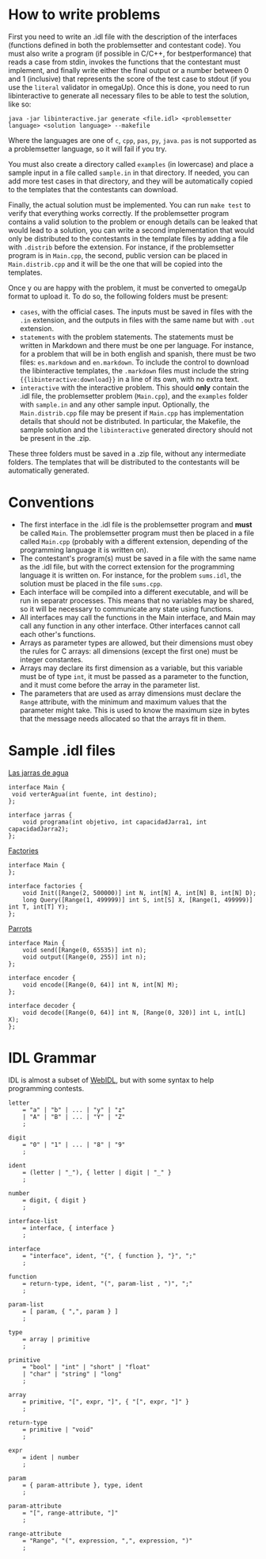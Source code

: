 # How to write problems

First you need to write an .idl file with the description of the interfaces
(functions defined in both the problemsetter and contestant code). You must
also write a program (if possible in C/C++, for bestperformance) that reads a
case from stdin, invokes the functions that the contestant must implement, and
finally write either the final output or a number between 0 and 1 (inclusive)
that represents the score of the test case to stdout (if you use the `literal`
validator in omegaUp). Once this is done, you need to run libinteractive to
generate all necessary files to be able to test the solution, like so:

    java -jar libinteractive.jar generate <file.idl> <problemsetter language> <solution language> --makefile

Where the languages are one of `c`, `cpp`, `pas`, `py`, `java`. `pas` is not
supported as a problemsetter language, so it will fail if you try.

You must also create a directory called `examples` (in lowercase) and place a
sample input in a file called `sample.in` in that directory. If needed, you can
add more test cases in that directory, and they will be automatically copied to
the templates that the contestants can download.

Finally, the actual solution must be implemented. You can run `make test` to
verify that everything works correctly. If the problemsetter program contains a
valid solution to the problem or enough details can be leaked that would lead
to a solution, you can write a second implementation that would only be
distributed to the contestants in the template files by adding a file with
`.distrib` before the extension. For instance, if the problemsetter program is
in `Main.cpp`, the second, public version can be placed in `Main.distrib.cpp`
and it will be the one that will be copied into the templates.

Once y ou are happy with the problem, it must be converted to omegaUp format to
upload it. To do so, the following folders must be present:

* `cases`, with the official cases. The inputs must be saved in files with the
  `.in` extension, and the outputs in files with the same name but with `.out`
  extension.
* `statements` with the problem statements. The statements must be written in
	Markdown and there must be one per language. For instance, for a problem that
	will be in both english and spanish, there must be two files: `es.markdown`
	and `en.markdown`. To include the control to download the libinteractive
	templates, the `.markdown` files must include the string
	`{{libinteractive:download}}` in a line of its own, with no extra text.
* `interactive` with the interactive problem. This should **only** contain the
	.idl file, the problemsetter problem (`Main.cpp`), and the `examples` folder
	with `sample.in` and any other sample input. Optionally, the
	`Main.distrib.cpp` file may be present if `Main.cpp` has implementation
	details that should not be distributed. In particular, the Makefile, the
	sample solution and the `libinteractive` generated directory should not be
	present in the .zip.

These three folders must be saved in a .zip file, without any intermediate
folders. The templates that will be distributed to the contestants will be
automatically generated.

# Conventions

* The first interface in the .idl file is the problemsetter program and
	**must** be called `Main`. The problemsetter program must then be placed in a
	file called `Main.cpp` (probably with a different extension, depending of the
	programming language it is written on).
* The contestant's program(s) must be saved in a file with the same name as the
	.idl file, but with the correct extension for the programming language it is
	written on. For instance, for the problem `sums.idl`, the solution must be
	placed in the file `sums.cpp`.
* Each interface will be compiled into a different executable, and will be run
  in separatr processes. This means that no variables may be shared, so it will
	be necessary to communicate any state using functions.
* All interfaces may call the functions in the Main interface, and Main may
	call any function in any other interface. Other interfaces cannot call each
	other's functions.
* Arrays as parameter types are allowed, but their dimensions must obey the
  rules for C arrays: all dimensions (except the first one) must be integer
	constantes.
* Arrays may declare its first dimension as a variable, but this variable
  must be of type `int`, it must be passed as a parameter to the function, and
	it must come before the array in the parameter list.
* The parameters that are used as array dimensions must declare the `Range`
	attribute, with the minimum and maximum values that the parameter might take.
	This is used to know the maximum size in bytes that the message needs
	allocated so that the arrays fit in them.

# Sample .idl files

[Las jarras de agua](https://omegaup.com/arena/problem/jarras/)
    
    interface Main {
     void verterAgua(int fuente, int destino);
    };
    
    interface jarras {
        void programa(int objetivo, int capacidadJarra1, int capacidadJarra2);
    };

[Factories](http://cms.ioi-jp.org/open-2014/data/2014-open-d1-factories-en.pdf)

    interface Main {
    };
    
    interface factories {
        void Init([Range(2, 500000)] int N, int[N] A, int[N] B, int[N] D);
        long Query([Range(1, 499999)] int S, int[S] X, [Range(1, 499999)] int T, int[T] Y);
    };

[Parrots](http://www.ioi2011.or.th/hsc/tasks/EN/parrots.pdf)

    interface Main {
        void send([Range(0, 65535)] int n);
        void output([Range(0, 255)] int n);
    };
    
    interface encoder {
        void encode([Range(0, 64)] int N, int[N] M);
    };
    
    interface decoder {
        void decode([Range(0, 64)] int N, [Range(0, 320)] int L, int[L] X);
    };

# IDL Grammar

IDL is almost a subset of [WebIDL](http://www.w3.org/TR/2012/WD-WebIDL-20120207/),
but with some syntax to help programming contests.

    letter
        = "a" | "b" | ... | "y" | "z"
        | "A" | "B" | ... | "Y" | "Z"
        ;
    
    digit
        = "0" | "1" | ... | "8" | "9"
        ;
    
    ident
        = (letter | "_"), { letter | digit | "_" }
        ;
    
    number
        = digit, { digit }
        ;

    interface-list
        = interface, { interface }
        ;
    
    interface
        = "interface", ident, "{", { function }, "}", ";"
        ;
    
    function
        = return-type, ident, "(", param-list , ")", ";"
        ;
    
    param-list
        = [ param, { ",", param } ]
        ;
    
    type
        = array | primitive
        ;
    
    primitive
        = "bool" | "int" | "short" | "float"
        | "char" | "string" | "long"
        ;
    
    array
        = primitive, "[", expr, "]", { "[", expr, "]" }
        ;
    
    return-type
        = primitive | "void"
        ;
    
    expr
        = ident | number
        ;
    
    param
        = { param-attribute }, type, ident
        ;
    
    param-attribute
        = "[", range-attribute, "]"
        ;
    
    range-attribute
        = "Range", "(", expression, ",", expression, ")"
        ;
